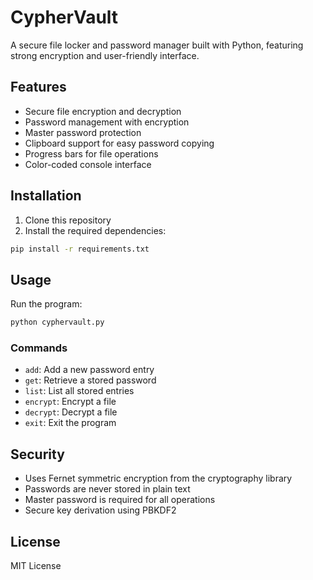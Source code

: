 # CypherVault

A secure file locker and password manager built with Python, featuring strong encryption and user-friendly interface.

## Features

- Secure file encryption and decryption
- Password management with encryption
- Master password protection
- Clipboard support for easy password copying
- Progress bars for file operations
- Color-coded console interface

## Installation

1. Clone this repository
2. Install the required dependencies:
```bash
pip install -r requirements.txt
```

## Usage

Run the program:
```bash
python cyphervault.py
```

### Commands
- `add`: Add a new password entry
- `get`: Retrieve a stored password
- `list`: List all stored entries
- `encrypt`: Encrypt a file
- `decrypt`: Decrypt a file
- `exit`: Exit the program

## Security

- Uses Fernet symmetric encryption from the cryptography library
- Passwords are never stored in plain text
- Master password is required for all operations
- Secure key derivation using PBKDF2

## License

MIT License 